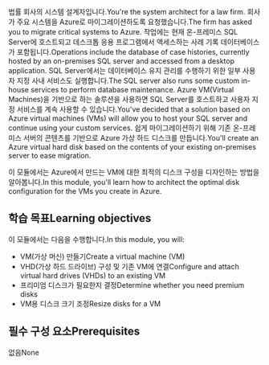 <span data-ttu-id="49eaf-101">법률 회사의 시스템 설계자입니다.</span><span class="sxs-lookup"><span data-stu-id="49eaf-101">You're the system architect for a law firm.</span></span> <span data-ttu-id="49eaf-102">회사가 주요 시스템을 Azure로 마이그레이션하도록 요청했습니다.</span><span class="sxs-lookup"><span data-stu-id="49eaf-102">The firm has asked you to migrate critical systems to Azure.</span></span> <span data-ttu-id="49eaf-103">작업에는 현재 온-프레미스 SQL Server에 호스트되고 데스크톱 응용 프로그램에서 액세스하는 사례 기록 데이터베이스가 포함됩니다.</span><span class="sxs-lookup"><span data-stu-id="49eaf-103">Operations include the database of case histories, currently hosted by an on-premises SQL server and accessed from a desktop application.</span></span> <span data-ttu-id="49eaf-104">SQL Server에서는 데이터베이스 유지 관리를 수행하기 위한 일부 사용자 지정 사내 서비스도 실행합니다.</span><span class="sxs-lookup"><span data-stu-id="49eaf-104">The SQL server also runs some custom in-house services to perform database maintenance.</span></span> <span data-ttu-id="49eaf-105">Azure VM(Virtual Machines)을 기반으로 하는 솔루션을 사용하면 SQL Server를 호스트하고 사용자 지정 서비스를 계속 사용할 수 있습니다.</span><span class="sxs-lookup"><span data-stu-id="49eaf-105">You've decided that a solution based on Azure virtual machines (VMs) will allow you to host your SQL server and continue using your custom services.</span></span> <span data-ttu-id="49eaf-106">쉽게 마이그레이션하기 위해 기존 온-프레미스 서버의 콘텐츠를 기반으로 Azure 가상 하드 디스크를 만듭니다.</span><span class="sxs-lookup"><span data-stu-id="49eaf-106">You'll create an Azure virtual hard disk based on the contents of your existing on-premises server to ease migration.</span></span>

<span data-ttu-id="49eaf-107">이 모듈에서는 Azure에서 만드는 VM에 대한 최적의 디스크 구성을 디자인하는 방법을 알아봅니다.</span><span class="sxs-lookup"><span data-stu-id="49eaf-107">In this module, you'll learn how to architect the optimal disk configuration for the VMs you create in Azure.</span></span>

## <a name="learning-objectives"></a><span data-ttu-id="49eaf-108">학습 목표</span><span class="sxs-lookup"><span data-stu-id="49eaf-108">Learning objectives</span></span>

<span data-ttu-id="49eaf-109">이 모듈에서는 다음을 수행합니다.</span><span class="sxs-lookup"><span data-stu-id="49eaf-109">In this module, you will:</span></span>

- <span data-ttu-id="49eaf-110">VM(가상 머신) 만들기</span><span class="sxs-lookup"><span data-stu-id="49eaf-110">Create a virtual machine (VM)</span></span>
- <span data-ttu-id="49eaf-111">VHD(가상 하드 드라이브) 구성 및 기존 VM에 연결</span><span class="sxs-lookup"><span data-stu-id="49eaf-111">Configure and attach virtual hard drives (VHDs) to an existing VM</span></span>
- <span data-ttu-id="49eaf-112">프리미엄 디스크가 필요한지 결정</span><span class="sxs-lookup"><span data-stu-id="49eaf-112">Determine whether you need premium disks</span></span>
- <span data-ttu-id="49eaf-113">VM용 디스크 크기 조정</span><span class="sxs-lookup"><span data-stu-id="49eaf-113">Resize disks for a VM</span></span>

## <a name="prerequisites"></a><span data-ttu-id="49eaf-114">필수 구성 요소</span><span class="sxs-lookup"><span data-stu-id="49eaf-114">Prerequisites</span></span>  

<span data-ttu-id="49eaf-115">없음</span><span class="sxs-lookup"><span data-stu-id="49eaf-115">None</span></span>